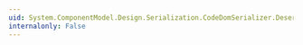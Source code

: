 ```yaml
---
uid: System.ComponentModel.Design.Serialization.CodeDomSerializer.DeserializeStatementToInstance(System.ComponentModel.Design.Serialization.IDesignerSerializationManager,System.CodeDom.CodeStatement)
internalonly: False
---
```

